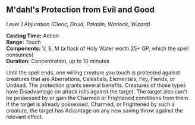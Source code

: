## M'dahl's Protection from Evil and Good
*Level 1 Abjuration (Cleric, Druid, Paladin, Warlock, Wizard)*

**Casting Time:** Action  
**Range:** Touch  
**Components:** V, S, M (a flask of Holy Water worth 25+ GP, which the spell consumes)  
**Duration:** Concentration, up to 10 minutes  

Until the spell ends, one willing creature you touch is protected against creatures that are Aberrations, Celestials, Elementals, Fey, Fiends, or Undead. The protection grants several benefits. Creatures of those types have Disadvantage on attack rolls against the target. The target also can't be possessed by or gain the Charmed or Frightened conditions from them. If the target is already possessed, Charmed, or Frightened by such a creature, the target has Advantage on any new saving throw against the relevant effect.